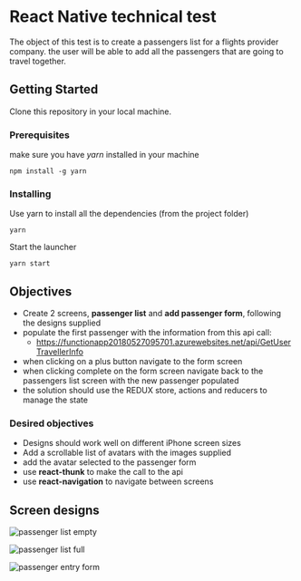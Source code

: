 # React Native technical test

The object of this test is to create a passengers list for a flights provider company. the user will be able to add all the passengers that are going to travel together.

## Getting Started

Clone this repository in your local machine.

### Prerequisites

make sure you have _yarn_ installed in your machine

```
npm install -g yarn
```

### Installing

Use yarn to install all the dependencies (from the project folder)

```
yarn
```

Start the launcher

```
yarn start
```

## Objectives

- Create 2 screens, **passenger list** and **add passenger form**, following the designs supplied
- populate the first passenger with the information from this api call:
  - https://functionapp20180527095701.azurewebsites.net/api/GetUserTravellerInfo
- when clicking on a plus button navigate to the form screen
- when clicking complete on the form screen navigate back to the passengers list screen with the new passenger populated
- the solution should use the REDUX store, actions and reducers to manage the state

### Desired objectives

- Designs should work well on different iPhone screen sizes
- Add a scrollable list of avatars with the images supplied
- add the avatar selected to the passenger form
- use **react-thunk** to make the call to the api
- use **react-navigation** to navigate between screens

## Screen designs

![passenger list empty](<https://github.com/Awaymo/react-native-technical-test/blob/master/test%20images/screens/small/Passenger%20List%20Default%20(Logged%20in%20state).png>)

![passenger list full](<https://github.com/Awaymo/react-native-technical-test/blob/master/test%20images/screens/small/Passenger%20List%20Full.png>)

![passenger entry form](<https://github.com/Awaymo/react-native-technical-test/blob/master/test%20images/screens/small/Passenger%20List%20Add%20Traveller.png>)
